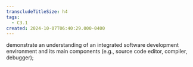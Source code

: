 ```yaml
---
transcludeTitleSize: h4
tags:
  - C3.1
created: 2024-10-07T06:40:29.000-0400
---
```

demonstrate an understanding of an integrated software development environment and its main components (e.g., source code editor, compiler, debugger);